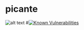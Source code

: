 # picante
![alt text](https://quay.io/repository/gbenselum/picante/status)
#[![Known Vulnerabilities](https://snyk.io/test/github/gbenselum/picante/badge.svg?targetFile=Dockerfile)](https://snyk.io/test/github/gbenselum/picante?targetFile=Dockerfile)
#
